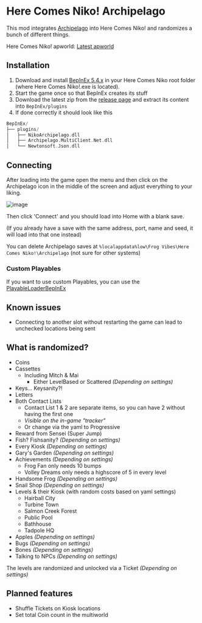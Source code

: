 # Here Comes Niko! Archipelago
This mod integrates [Archipelago](https://archipelago.gg/) into Here Comes Niko! and randomizes a bunch of different things.

Here Comes Niko! apworld: [Latest apworld](https://github.com/niieli/Niko-Archipelago/releases/latest)

## Installation

1. Download and install [BepInEx 5.4.x](https://github.com/BepInEx/BepInEx/releases/tag/v5.4.22) in your Here Comes Niko root folder (where Here Comes Niko!.exe is located). 
2. Start the game once so that BepInEx creates its stuff
3. Download the latest zip from the [release page](https://github.com/niieli/NikoArchipelagoMod/releases/latest) and extract its content into `BepInEx/plugins`
4. If done correctly it should look like this
```swift
BepInEx/
├── plugins/
│   ├── NikoArchipelago.dll
│   ├── Archipelago.MultiClient.Net.dll
│   └── Newtonsoft.Json.dll
```

## Connecting

After loading into the game open the menu and then click on the Archipelago icon in the middle of the screen and adjust everything to your liking.

![image](https://github.com/user-attachments/assets/c3d67e7f-723a-4dbf-a10d-ac25dabb97fd)


Then click 'Connect' and you should load into Home with a blank save. 

(If you already have a save with the same address, port, name and seed, it will load into that one instead)

You can delete Archipelago saves at `%localappdata%low\Frog Vibes\Here Comes Niko!\Archipelago` (not sure for other systems)

### Custom Playables
If you want to use custom Playables, you can use the [PlayableLoaderBepInEx](https://github.com/niieli/PlayableLoaderBepInEx/releases/latest)

## Known issues
- Connecting to another slot without restarting the game can lead to unchecked locations being sent 
## What is randomized?
- Coins
- Cassettes
  - Including Mitch & Mai
    - Either LevelBased or Scattered *(Depending on settings)*
- Keys... Keysanity?!
- Letters
- Both Contact Lists
  - Contact List 1 & 2 are separate items, so you can have 2 without having the first one
  - *Visible on the in-game "tracker"* 
  - Or change via the yaml to Progressive
- Reward from Sensei (Super Jump)
- Fish? Fishsanity? *(Depending on settings)*
- Every Kiosk *(Depending on settings)*
- Gary's Garden *(Depending on settings)*
- Achievements *(Depending on settings)*
  - Frog Fan only needs 10 bumps
  - Volley Dreams only needs a highscore of 5 in every level
- Handsome Frog *(Depending on settings)*
- Snail Shop *(Depending on settings)*
- Levels & their Kiosk (with random costs based on yaml settings)
  - Hairball City
  - Turbine Town
  - Salmon Creek Forest
  - Public Pool
  - Bathhouse
  - Tadpole HQ
- Apples *(Depending on settings)*
- Bugs *(Depending on settings)*
- Bones *(Depending on settings)*
- Talking to NPCs *(Depending on settings)*

The levels are randomized and unlocked via a Ticket *(Depending on settings)*

## Planned features
- Shuffle Tickets on Kiosk locations
- Set total Coin count in the multiworld 
